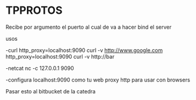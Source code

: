 # TPPROTOS
Recibe por argumento el puerto al cual de va a hacer bind el server

usos

-curl
http_proxy=localhost:9090 curl -v http://www.google.com
http_proxy=localhost:9090 curl -v http://bar

-netcat
nc -c 127.0.0.1 9090

-configura localhost:9090 como tu web proxy http para usar con browsers

Pasar esto al bitbucket de la catedra
